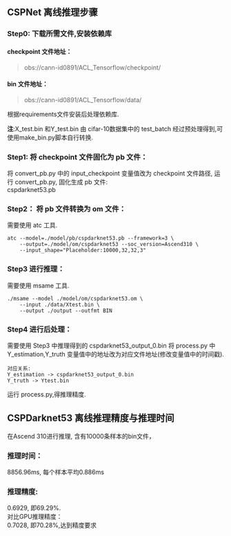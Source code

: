 ## CSPNet 离线推理步骤

### Step0: 下载所需文件,安装依赖库
#### checkpoint 文件地址：
> obs://cann-id0891/ACL_Tensorflow/checkpoint/

#### bin 文件地址：
> obs://cann-id0891/ACL_Tensorflow/data/

根据requirements文件安装后处理依赖库.

**注**:X_test.bin 和Y_test.bin 由 cifar-10数据集中的 test_batch 经过预处理得到,可使用make_bin.py脚本自行转换.

### Step1: 将 checkpoint 文件固化为 pb 文件：
将 convert_pb.py 中的 input_checkpoint 变量值改为 checkpoint 文件路径,
运行 convert_pb.py, 固化生成 pb 文件:  
cspdarknet53.pb



### Step2： 将 pb 文件转换为 om 文件：
需要使用 atc 工具.
```
atc --model=./model/pb/cspdarknet53.pb --framework=3 \
	--output=./model/om/cspdarknet53 --soc_version=Ascend310 \
	--input_shape="Placeholder:10000,32,32,3"
```

### Step3 进行推理：
需要使用 msame 工具.
```
./msame --model ./model/om/cspdarknet53.om \
	--input ./data/Xtest.bin \
	--output ./output --outfmt BIN
```

### Step4 进行后处理：
需要使用 Step3 中推理得到的 cspdarknet53_output_0.bin
将 process.py 中 Y_estimation,Y_truth 变量值中的地址改为对应文件地址(修改变量值中的时间戳).

```
对应关系:
Y_estimation -> cspdarknet53_output_0.bin
Y_truth -> Ytest.bin
```
运行 process.py,得推理精度.

## CSPDarknet53 离线推理精度与推理时间
在Ascend 310进行推理, 含有10000条样本的bin文件，  
### 推理时间：  
8856.96ms, 每个样本平均0.886ms  
### 推理精度:  
0.6929, 即69.29%.  
对比GPU推理精度：  
0.7028, 即70.28%,达到精度要求
